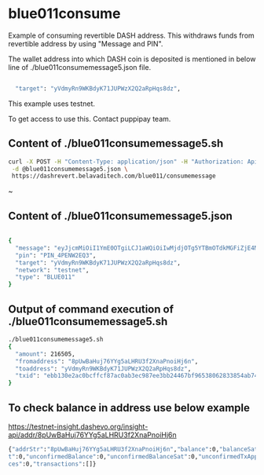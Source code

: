 # blue011consume
Example of consuming revertible DASH address. This withdraws funds from revertible address by using "Message and PIN".

The wallet address into which DASH coin is deposited is mentioned in below line of ./blue011consumemessage5.json file.

``` bash

  "target": "yVdmyRn9WKBdyK71JUPWzX2Q2aRpHqs8dz",

```

This example uses testnet.

To get access to use this. Contact puppipay team.

## Content of ./blue011consumemessage5.sh

``` bash
curl -X POST -H "Content-Type: application/json" -H "Authorization: ApiKey eyJhbGciOiJIUzI1NiIsInR5cCI6IkpXVCJ9.eyJpZCI6IjVjZTY4MThjNWIyMmMxMzlkZGJiZDAxNCIsImlhdCI6MTU1ODYxMDMxOX0.lPzOyj3jrbNhsv--gOkKXKxdTA-vMJnVc2X0pMt8iZs" \
 -d @blue011consumemessage5.json \
 https://dashrevert.belavaditech.com/blue011/consumemessage

```
~                                                        


## Content of ./blue011consumemessage5.json

``` bash

{
  "message": "eyJjcmMiOiI1YmE0OTgiLCJ1aWQiOiIwMjdjOTg5YTBmOTdkMGFiZjE4MTE4ZjNhZmRjMjJkN2VkNDJhOThiY2MyMWU1ZDRlZjljN2NiNzhmMTczMDBjOTYiLCJwaW5kYXRhIjp7ImlkIjoiVEVTMTU1NTc1Nzg5NTE2NiIsImRhdGUiOiIxNTU5MTE5ODk2NDkxIiwicGluIjoiIn19",
  "pin": "PIN_4PENW2EQ3",
  "target": "yVdmyRn9WKBdyK71JUPWzX2Q2aRpHqs8dz",
  "network": "testnet",
  "type": "BLUE011"
}

```

## Output of command execution of ./blue011consumemessage5.sh

``` bash
./blue011consumemessage5.sh
{
  "amount": 216505,
  "fromaddress": "8pUwBaHuj76YYg5aLHRU3f2XnaPnoiHj6n",
  "toaddress": "yVdmyRn9WKBdyK71JUPWzX2Q2aRpHqs8dz",
  "txid": "ebb130e2ac0bcffcf87ac0ab3ec987ee3bb24467bf96538062833854ab74bc86"
}


```

## To check balance in address use below example

https://testnet-insight.dashevo.org/insight-api/addr/8pUwBaHuj76YYg5aLHRU3f2XnaPnoiHj6n

``` bash
{"addrStr":"8pUwBaHuj76YYg5aLHRU3f2XnaPnoiHj6n","balance":0,"balanceSat":0,"totalReceived":0,"totalReceivedSat":0,"totalSent":0,"totalSentSa
t":0,"unconfirmedBalance":0,"unconfirmedBalanceSat":0,"unconfirmedTxApperances":0,"unconfirmedAppearances":0,"txApperances":0,"txAppearan
ces":0,"transactions":[]}

```
       

